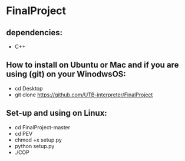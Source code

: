 # FinalProject

## dependencies:
* C++

## How to install on Ubuntu or Mac and if you are using (git) on your WinodwsOS:
* cd Desktop
* git clone https://github.com/UTB-interpreter/FinalProject

## Set-up and using on Linux:
* cd FinalProject-master
* cd PEV
* chmod +x setup.py
* python setup.py
* ./COP
